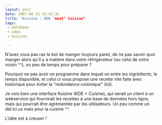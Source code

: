 ```yaml
---
layout: post
date: 2007-08-31 15:43:31
title: "Kuisine : KDE "meat" Cuisine"
tags:
 - database
 - idea
 - kuisine

---
```


N'avez vous pas raz le bol de manger toujours pareil, de ne pas savoir quoi manger alors qu'il y a matière dans votre réfrigérateur (ou celui de votre voisin ^^), ou peu de temps pour préparer ?

Pourquoi ne pas avoir un programme dans lequel on entre les ingrédients, le temps disponible, et celui ci vous propose une recette vite faite avec historique pour éviter la "redondance cuisinique" (lol).

Je vois bien une interface Kuisine (KDE + Cuisine), qui serait un client à un webservice qui fournirait les recettes à une base de données hors ligne, mais qui pourrait être agrémentée par les utilisateurs. Un peu comme un del.ici.us mais pour la cuisine ^^.

L'idée est à creuser !

